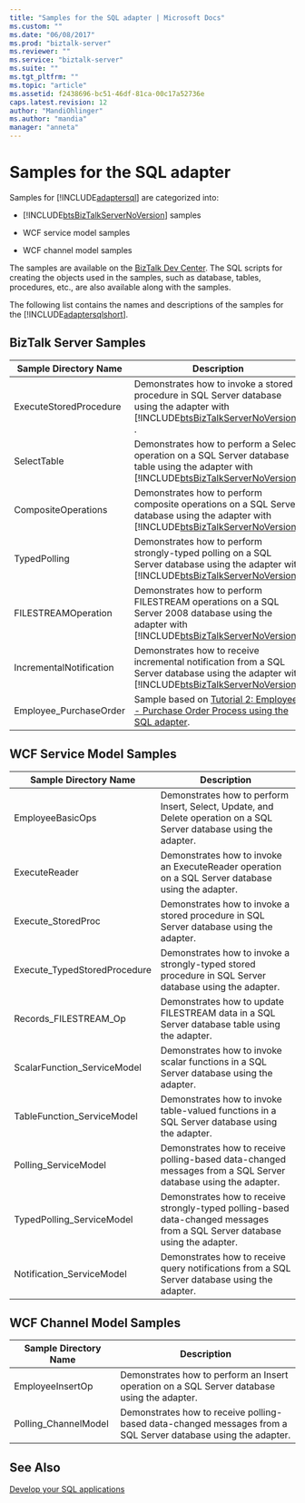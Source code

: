 ```yaml
---
title: "Samples for the SQL adapter | Microsoft Docs"
ms.custom: ""
ms.date: "06/08/2017"
ms.prod: "biztalk-server"
ms.reviewer: ""
ms.service: "biztalk-server"
ms.suite: ""
ms.tgt_pltfrm: ""
ms.topic: "article"
ms.assetid: f2438696-bc51-46df-81ca-00c17a52736e
caps.latest.revision: 12
author: "MandiOhlinger"
ms.author: "mandia"
manager: "anneta"
---
```

# Samples for the SQL adapter
Samples for [!INCLUDE[adaptersql](../../includes/adaptersql-md.md)] are categorized into:  
  
-   [!INCLUDE[btsBizTalkServerNoVersion](../../includes/btsbiztalkservernoversion-md.md)] samples  
  
-   WCF service model samples  
  
-   WCF channel model samples  
  
 The samples are available on the [BizTalk Dev Center](https://msdn.microsoft.com/biztalk/biztalk-codesamples). The SQL scripts for creating the objects used in the samples, such as database, tables, procedures, etc., are also available along with the samples.  
  
 The following list contains the names and descriptions of the samples for the [!INCLUDE[adaptersqlshort](../../includes/adaptersqlshort-md.md)].  
  
## BizTalk Server Samples  
  
|Sample Directory Name|Description|  
|---------------------------|-----------------|  
|ExecuteStoredProcedure|Demonstrates how to invoke a stored procedure in SQL Server database using the adapter with [!INCLUDE[btsBizTalkServerNoVersion](../../includes/btsbiztalkservernoversion-md.md)] .|  
|SelectTable|Demonstrates how to perform a Select operation on a SQL Server database table using the adapter with [!INCLUDE[btsBizTalkServerNoVersion](../../includes/btsbiztalkservernoversion-md.md)].|  
|CompositeOperations|Demonstrates how to perform composite operations on a SQL Server database using the adapter with [!INCLUDE[btsBizTalkServerNoVersion](../../includes/btsbiztalkservernoversion-md.md)].|  
|TypedPolling|Demonstrates how to perform strongly-typed polling on a SQL Server database using the adapter with [!INCLUDE[btsBizTalkServerNoVersion](../../includes/btsbiztalkservernoversion-md.md)].|  
|FILESTREAMOperation|Demonstrates how to perform FILESTREAM operations on a SQL Server 2008 database using the adapter with [!INCLUDE[btsBizTalkServerNoVersion](../../includes/btsbiztalkservernoversion-md.md)].|  
|IncrementalNotification|Demonstrates how to receive incremental notification from a SQL Server database using the adapter with [!INCLUDE[btsBizTalkServerNoVersion](../../includes/btsbiztalkservernoversion-md.md)].|  
|Employee_PurchaseOrder|Sample based on [Tutorial 2: Employee - Purchase Order Process using the SQL adapter](../../adapters-and-accelerators/adapter-sql/tutorial-2-employee-purchase-order-process-using-the-sql-adapter.md).|  
  
## WCF Service Model Samples  
  
|Sample Directory Name|Description|  
|---------------------------|-----------------|  
|EmployeeBasicOps|Demonstrates how to perform Insert, Select, Update, and Delete operation on a SQL Server database using the adapter.|  
|ExecuteReader|Demonstrates how to invoke an ExecuteReader operation on a SQL Server database using the adapter.|  
|Execute_StoredProc|Demonstrates how to invoke a stored procedure in SQL Server database using the adapter.|  
|Execute_TypedStoredProcedure|Demonstrates how to invoke a strongly-typed stored procedure in SQL Server database using the adapter.|  
|Records_FILESTREAM_Op|Demonstrates how to update FILESTREAM data in a SQL Server database table using the adapter.|  
|ScalarFunction_ServiceModel|Demonstrates how to invoke scalar functions in a SQL Server database using the adapter.|  
|TableFunction_ServiceModel|Demonstrates how to invoke table-valued functions in a SQL Server database using the adapter.|  
|Polling_ServiceModel|Demonstrates how to receive polling-based data-changed messages from a SQL Server database using the adapter.|  
|TypedPolling_ServiceModel|Demonstrates how to receive strongly-typed polling-based data-changed messages from a SQL Server database using the adapter.|  
|Notification_ServiceModel|Demonstrates how to receive query notifications from a SQL Server database using the adapter.|  
  
## WCF Channel Model Samples  
  
|Sample Directory Name|Description|  
|---------------------------|-----------------|  
|EmployeeInsertOp|Demonstrates how to perform an Insert operation on a SQL Server database using the adapter.|  
|Polling_ChannelModel|Demonstrates how to receive polling-based data-changed messages from a SQL Server database using the adapter.|  
  
## See Also  
[Develop your SQL applications](../../adapters-and-accelerators/adapter-sql/develop-your-sql-applications.md)